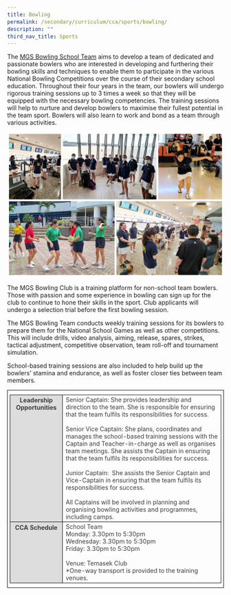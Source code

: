 ```yaml
---
title: Bowling
permalink: /secondary/curriculum/cca/sports/bowling/
description: ""
third_nav_title: Sports
---
```

The [MGS Bowling School Team](https://youtu.be/OtluTcW0TyA) aims to develop a team of dedicated and passionate bowlers who are interested in developing and furthering their bowling skills and techniques to enable them to participate in the various National Bowling Competitions over the course of their secondary school education. Throughout their four years in the team, our bowlers will undergo rigorous training sessions up to 3 times a week so that they will be equipped with the necessary bowling competencies. The training sessions will help to nurture and develop bowlers to maximise their fullest potential in the team sport. Bowlers will also learn to work and bond as a team through various activities.

![](/images/Sec_cca/bowling.jpg)

The MGS Bowling Club is a training platform for non-school team bowlers. Those with passion and some experience in bowling can sign up for the club to continue to hone their skills in the sport. Club applicants will undergo a selection trial before the first bowling session.

  

The MGS Bowling Team conducts weekly training sessions for its bowlers to prepare them for the National School Games as well as other competitions. This will include drills, video analysis, aiming, release, spares, strikes, tactical adjustment, competitive observation, team roll-off and tournament simulation.

  

School-based training sessions are also included to help build up the bowlers’ stamina and endurance, as well as foster closer ties between team members.

<style type="text/css">
.tg {
    border-color: black;
    border-style: solid;
    border-width: 1px;
    color: #3D3D3D;
    padding: 10px 5px;
}
.tg td {
    overflow: hidden;
    word-break: normal;
}
.tg th {
    background-color: #DDD;
    border-color: black;
    border-style: solid;
    border-width: 1px;
    color: #3D3D3D;
    font-weight: bold;
}
.tg .tr-norm {
    border-color: black;
    border-style: solid;
    border-width: 1px;
    vertical-align: top;
}
.tg .tr-header {
    border-color: black;
    border-style: solid;
    border-width: 1px;
    color: #3D3D3D;
    font-weight: bold;
    vertical-align: top
}
</style>

<table class="tg">
  <thead>
    <tr>
      <th class="tr-header">Leadership Opportunities</th>
      <td class="tr-norm">Senior Captain: 
        She provides leadership and direction to the team.
      She is responsible for ensuring that the team fulfils its responsibilities for success.<br>
      <br>
      Senior Vice Captain: She plans, coordinates and manages the school-based training sessions with the Captain and Teacher-in-charge as well as organises team meetings. She assists the Captain in ensuring that the team fulfils its responsibilities for success.<br>
      <br>
      Junior Captain:  She assists the Senior Captain and Vice-Captain in ensuring that the team fulfils its responsibilities for success.<br>
      <br>
      All Captains will be involved in planning and organising bowling activities and programmes, including camps.</td>
    </tr>
  </thead>
  <tbody>
    <tr>
      <th class="tr-header">CCA Schedule</th>
      <td class="tr-norm">School Team<br>
        Monday: 3.30pm to 5:30pm<br>
        Wednesday: 3.30pm to 5:30pm<br>
        Friday: 3.30pm to 5:30pm        <br>
        <br> Venue: Temasek Club<br>
      *One-way transport is provided to the training venues.</td>
    </tr>
  </tbody>
</table>